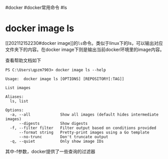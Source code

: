 #docker  #docker常用命令 #ls
# docker image ls
[[202112152230#docker image]]的`ls`命令。类似于linux下的ls，可以输出对应文件夹下的内容。在docker image下则是输出当前docker环境里的image内容。

查看帮助文档如下
```shell
PS C:\Users\qpzm7903> docker image ls --help

Usage:  docker image ls [OPTIONS] [REPOSITORY[:TAG]]

List images

Aliases:
  ls, list

Options:
  -a, --all             Show all images (default hides intermediate images)
      --digests         Show digests
  -f, --filter filter   Filter output based on conditions provided
      --format string   Pretty-print images using a Go template
      --no-trunc        Don't truncate output
  -q, --quiet           Only show image IDs

```

其中-f参数，docker提供了一些查询的过滤器